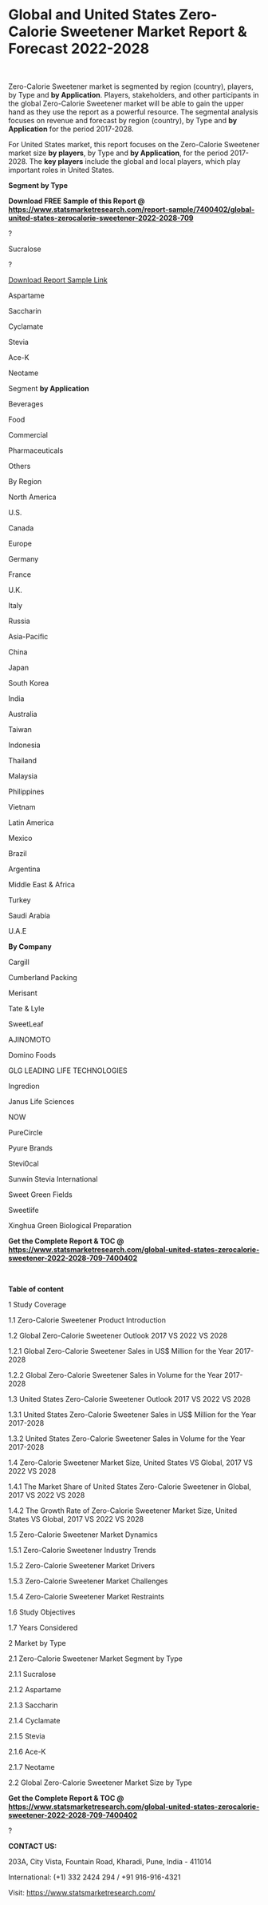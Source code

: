 <h1>Global and United States Zero-Calorie Sweetener Market Report & Forecast 2022-2028</h1><br/><p>Zero-Calorie Sweetener market is segmented by region (country), players, by Type and <strong>by Application</strong>. Players, stakeholders, and other participants in the global Zero-Calorie Sweetener market will be able to gain the upper hand as they use the report as a powerful resource. The segmental analysis focuses on revenue and forecast by region (country), by Type and <strong>by Application</strong> for the period 2017-2028.</p>
 
 
 
 <p>For United States market, this report focuses on the Zero-Calorie Sweetener market size <strong>by players</strong>, by Type and <strong>by Application</strong>, for the period 2017-2028. The <strong>key players</strong> include the global and local players, which play important roles in United States.</p>
 
 
 
 <p><strong>Segment by Type</strong></p>
 
 
 
 <div><b>Download FREE Sample of this Report @ <a href="https://www.statsmarketresearch.com/download-free-sample/7400402/global-united-states-zerocalorie-sweetener-2022-2028-709">https://www.statsmarketresearch.com/report-sample/7400402/global-united-states-zerocalorie-sweetener-2022-2028-709</a></b></div>
 
 
 
 <p>? </p>
 
 
 
 <p>Sucralose</p>
 
 
 
 <p>? </p>
 
 
 
 <p><a href="https://www.statsmarketresearch.com/download-free-sample/7400402/global-united-states-zerocalorie-sweetener-2022-2028-709">Download Report Sample Link</a></p>
 
 
 
 <p>Aspartame</p>
 
 
 
 <p>Saccharin</p>
 
 
 
 <p>Cyclamate</p>
 
 
 
 <p>Stevia</p>
 
 
 
 <p>Ace-K</p>
 
 
 
 <p>Neotame</p>
 
 
 
 <p>Segment <strong>by Application</strong></p>
 
 
 
 <p>Beverages</p>
 
 
 
 <p>Food</p>
 
 
 
 <p>Commercial</p>
 
 
 
 <p>Pharmaceuticals</p>
 
 
 
 <p>Others</p>
 
 
 
 <p>By Region</p>
 
 
 
 <p>North America</p>
 
 
 
 <p>U.S.</p>
 
 
 
 <p>Canada</p>
 
 
 
 <p>Europe</p>
 
 
 
 <p>Germany</p>
 
 
 
 <p>France</p>
 
 
 
 <p>U.K.</p>
 
 
 
 <p>Italy</p>
 
 
 
 <p>Russia</p>
 
 
 
 <p>Asia-Pacific</p>
 
 
 
 <p>China</p>
 
 
 
 <p>Japan</p>
 
 
 
 <p>South Korea</p>
 
 
 
 <p>India</p>
 
 
 
 <p>Australia</p>
 
 
 
 <p>Taiwan</p>
 
 
 
 <p>Indonesia</p>
 
 
 
 <p>Thailand</p>
 
 
 
 <p>Malaysia</p>
 
 
 
 <p>Philippines</p>
 
 
 
 <p>Vietnam</p>
 
 
 
 <p>Latin America</p>
 
 
 
 <p>Mexico</p>
 
 
 
 <p>Brazil</p>
 
 
 
 <p>Argentina</p>
 
 
 
 <p>Middle East & Africa</p>
 
 
 
 <p>Turkey</p>
 
 
 
 <p>Saudi Arabia</p>
 
 
 
 <p>U.A.E</p>
 
 
 
 <p><strong>By Company</strong></p>
 
 
 
 <p>Cargill</p>
 
 
 
 <p>Cumberland Packing</p>
 
 
 
 <p>Merisant</p>
 
 
 
 <p>Tate & Lyle</p>
 
 
 
 <p>SweetLeaf</p>
 
 
 
 <p>AJINOMOTO</p>
 
 
 
 <p>Domino Foods</p>
 
 
 
 <p>GLG LEADING LIFE TECHNOLOGIES</p>
 
 
 
 <p>Ingredion</p>
 
 
 
 <p>Janus Life Sciences</p>
 
 
 
 <p>NOW</p>
 
 
 
 <p>PureCircle</p>
 
 
 
 <p>Pyure Brands</p>
 
 
 
 <p>Stevi0cal</p>
 
 
 
 <p>Sunwin Stevia International</p>
 
 
 
 <p>Sweet Green Fields</p>
 
 
 
 <p>Sweetlife</p>
 
 
 
 <p>Xinghua Green Biological Preparation</p>
 
 
 
 <div><b>Get the Complete Report & TOC @ <a href="https://www.statsmarketresearch.com/global-united-states-zerocalorie-sweetener-2022-2028-709-7400402">https://www.statsmarketresearch.com/global-united-states-zerocalorie-sweetener-2022-2028-709-7400402</a></b></div>
 
 
 
 <p><br />
 
 <b>Table of content</b></p>
 
 
 
 <p>1 Study Coverage<br />
 
 1.1 Zero-Calorie Sweetener Product Introduction<br />
 
 1.2 Global Zero-Calorie Sweetener Outlook 2017 VS 2022 VS 2028<br />
 
 1.2.1 Global Zero-Calorie Sweetener Sales in US$ Million for the Year 2017-2028<br />
 
 1.2.2 Global Zero-Calorie Sweetener Sales in Volume for the Year 2017-2028<br />
 
 1.3 United States Zero-Calorie Sweetener Outlook 2017 VS 2022 VS 2028<br />
 
 1.3.1 United States Zero-Calorie Sweetener Sales in US$ Million for the Year 2017-2028<br />
 
 1.3.2 United States Zero-Calorie Sweetener Sales in Volume for the Year 2017-2028<br />
 
 1.4 Zero-Calorie Sweetener Market Size, United States VS Global, 2017 VS 2022 VS 2028<br />
 
 1.4.1 The Market Share of United States Zero-Calorie Sweetener in Global, 2017 VS 2022 VS 2028<br />
 
 1.4.2 The Growth Rate of Zero-Calorie Sweetener Market Size, United States VS Global, 2017 VS 2022 VS 2028<br />
 
 1.5 Zero-Calorie Sweetener Market Dynamics<br />
 
 1.5.1 Zero-Calorie Sweetener Industry Trends<br />
 
 1.5.2 Zero-Calorie Sweetener Market Drivers<br />
 
 1.5.3 Zero-Calorie Sweetener Market Challenges<br />
 
 1.5.4 Zero-Calorie Sweetener Market Restraints<br />
 
 1.6 Study Objectives<br />
 
 1.7 Years Considered<br />
 
 2 Market by Type<br />
 
 2.1 Zero-Calorie Sweetener Market Segment by Type<br />
 
 2.1.1 Sucralose<br />
 
 2.1.2 Aspartame<br />
 
 2.1.3 Saccharin<br />
 
 2.1.4 Cyclamate<br />
 
 2.1.5 Stevia<br />
 
 2.1.6 Ace-K<br />
 
 2.1.7 Neotame<br />
 
 2.2 Global Zero-Calorie Sweetener Market Size by Type</p>
 
 
 
 <div><b>Get the Complete Report & TOC @ <a href="https://www.statsmarketresearch.com/global-united-states-zerocalorie-sweetener-2022-2028-709-7400402">https://www.statsmarketresearch.com/global-united-states-zerocalorie-sweetener-2022-2028-709-7400402</a></b></div>
 
 
 
 <p>? </p>
 
 
 
 <p><b>CONTACT US:</b><br />
 
 203A, City Vista, Fountain Road, Kharadi, Pune, India - 411014<br />
 
 International: (+1) 332 2424 294 / +91 916-916-4321<br />
 
 Visit: <a href="https://www.statsmarketresearch.com/">https://www.statsmarketresearch.com/</a></p>